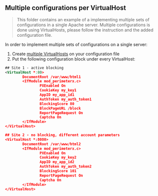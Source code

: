 Multiple configurations per VirtualHost
------------------
> This folder contains an example of a implementing multiple sets of configurations in a single Apache server.
> Multiple configurations is done using VirtualHosts, please follow the instruction and the added configuration file.

In order to implement multiple sets of configurations on a single server:

1. Create [multiple VirtualHosts](https://httpd.apache.org/docs/2.4/vhosts/examples.html) on your configuration file
2. Put the following configuration block under every VirtualHost:

```xml
## Site 1 - active blocking
<VirtualHost *:80>
        DocumentRoot /var/www/html1
        <IfModule mod_perimeterx.c>
                PXEnabled On
                CookieKey my_key1
                AppID my_app_id1
                AuthToken my_auth_token1
                BlockingScore 80
                BlockPageURL /block
                ReportPageRequest On
                Captcha On
        </IfModule>
</VirtualHost>

## Site 2 - no blocking, different account parameters
<VirtualHost *:8080>
        DocumentRoot /var/www/html2
        <IfModule mod_perimeterx.c>
                PXEnabled On
                CookieKey my_key2
                AppID my_app_id2
                AuthToken my_auth_token2
                BlockingScore 101
                ReportPageRequest On
                Captcha On
        </IfModule>
</VirtualHost>
```